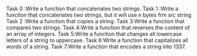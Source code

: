 Task 0 :Write a function that concatenates two strings.
Task 1 :Write a function that concatenates two strings, but it will use n bytes frm src string
Task 2 :Write a function that copies a string.
Task 3:Write a function that compares two strings.
Task 4:Write a function that reverses the content of an array of integers.
Task 5:Write a function that changes all lowercase letters of a string to uppercase.
Task 6:Write a function that capitalizes all words of a string.
Task 7:Write a function that encodes a string into 1337.
